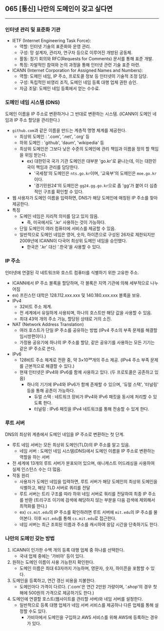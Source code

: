 ## 065 [통신] 나만의 도메인이 갖고 싶다면

---

### 인터넷 관리 및 표준화 기관
- IETF (Internet Engineering Task Force):
  - 역할: 인터넷 기술의 표준화와 운영 관리.
  - 구성: 망 설계자, 관리자, 연구자 등으로 이루어진 개방된 공동체.
  - 활동: 정기 회의와 RFC(Requests for Comments) 문서를 통해 표준 개발.
  - 특징: 자발적인 참여와 논의 과정을 통해 인터넷 관련 기술 표준 마련.
- ICANN (Internet Corporation for Assigned Names and Numbers):
  - 역할: 도메인 네임, IP 주소, 프로토콜 정보 등 인터넷의 기술적 조정 담당.
  - 구성: 독립적인 비영리 조직, 도메인 네임 등록 대행 업체 권한 승인.
  - 자금 조달: 도메인 네임 등록에서 얻는 수수료.

### 도메인 네임 시스템 (DNS)
도메인 이름을 IP 주소로 변환하거나 그 반대로 변환하는 시스템. (ICANN이 도메인 네임과 IP 주소 할당을 관리한다.)
- `github.com`과 같은 이름을 만드는 계층적 명명 체계를 제공한다.
  - 최상위 도메인 : '.com', '.net', '.org' 등
  - 하위 도메인 : 'github', 'daum', 'wikipedia' 등
  - 최상위 도메인은 그보다 낮은 수준의 도메인에 관리 책임과 이름을 정의 할 책임을 위임 받는다.
    - ex) 대한민국 국가 기관 도메인은 대부분 'go.kr'로 끝나는데, 이는 대한민국이 책임과 관리를 담당한다.
      - '국세청'의 도메인은 `nts.go.kr`이며, '교육부'의 도메인은 `moe.go.kr` 이다.
      - '경기민원24'의 도메인은 `gg24.gg.go.kr`으로 좀 'gg'가 붙어 더 심층적인 구조를 확인할 수 있다.
- 웹 사용자가 도메인 이름을 입력하면, DNS가 해당 도메인에 매칭된 IP 주소를 찾아 제공한다.
- 특징 
  - 도메인 네임은 지리적 의미를 담고 있지 않음.
    - 즉, 미국에서도 '.kr' 사용하는 것이 가능하다.
  - 단일 도메인이 여러 컴퓨터에 서비스를 제공할 수 있음.
  - 일반적으로 도메인 네임은 영어, 숫자, 하이픈으로 구성된 26자로 제한되지만 2009년에 ICANN이 다국어 최상위 도메인 네임을 승인했다.
    - 한국은 '.kr' 대신 '.한국'을 사용할 수 있다.

### IP 주소
인터넷에 연결된 각 네트워크와 호스트 컴퓨터를 식별하기 위한 고유한 주소.
- ICANN에서 IP 주소 블록을 할당하며, 각 블록은 지역 기관에 의해 세부적으로 나누어짐
- ex) 프린스턴 대학은 128.112.xxx.xxx 및 140.180.xxx.xxx 블록을 보유.
- IPv4
  - 32비트 주소 체계.
  - 전 세계에서 유일하게 사용되며, 하나의 호스트만 해당 값을 사용할 수 있음.
  - 최대 43억 개의 주소 가능, 할당된 상태로 거의 소진.
- NAT (Network Address Translation)
  - 여러 호스트가 단일 IP 주소를 공유하는 방법 (IPv4 주소의 부족 문제를 해결할 임시방편이다.)
  - 가정용 공유기에 하나의 IP 주소를 할당, 같은 공유기를 사용하는 모든 기기는 같은 IP 주소로 쓴다.
- IPv6
  - 128비트 주소 체계로 전환 중, 약 3×10³⁸개의 주소 제공. (IPv4 주소 부족 문제를 근본적으로 해결할 수 있다.)
  - 현재 인터넷은 IPv4와 IPv6를 함께 사용하고 있다. (두 프로토콜은 공존하고 있음)
    - 하나의 기기에 IPv4와 IPv6가 함께 존재할 수 있으며, '듀얼 스택', '터널링' 등을 통해 공존이 가능하다.
      - 듀얼 스택 : 네트워크 장비가 IPv4와 IPv6 패킷을 동시에 처리할 수 있도록 한다.
      - 터널링 : IPv6 패킷을 IPv4 네트워크를 통해 전송할 수 있게 한다.

### 루트 서버
DNS의 최상위 계층에서 도메인 네임을 IP 주소로 변환하는 첫 단계.
- 루트 네임 서버는 모든 최상위 도메인(TLD)의 IP 주소를 알고 있음.
  - 네임 서버 : 도메인 네임 시스템(DNS)에서 도메인 이름을 IP 주소로 변환하는 역할을 하는 서버
- 전 세계에 13개의 루트 서버가 분포되어 있으며, 애니캐스트 어드레싱을 사용하여 실제 인스턴스 수는 더 많음.
- 작동 원리
  - 사용자가 도메인 네임을 입력하면, 루트 서버가 해당 도메인의 최상위 도메인을 식별하고, 해당 TLD 서버로 쿼리를 전달
  - 루트 서버는 트리 구조를 따라 하위 네임 서버로 쿼리를 전달하여 최종 IP 주소를 반환 (트리구조 이기에 검색에 해당하지 않는 부분을 다음 검색에 제외해서 최적화를 한다.)
  - ex) `cs.mit.edu`의 IP 주소를 확인하려면 루트 서버에 `mit.edu`의 IP 주소를 물어본다. 이후 `mit.edu`를 통해 `cs.mit.edu`로 접근한다.
  - 네임 서버는 최근 조회된 이름과 주소를 캐시하여 응답 시간을 단축하기도 한다.

### 나만의 도메인 갖는 방법
1. ICANN이 인가한 수백 개의 등록 대행 업체 중 하나를 선택한다.
   - 국내 업체 중에는 '가비아' 등이 있다.
2. 원하는 도메인 이름이 사용 가능한지 확인한다.
   - 도메인 이름은 최대 63자까지 가능하며, 영문자, 숫자, 하이픈을 포함할 수 있다.
3. 도메인을 등록하고, 연간 갱신 비용을 지불한다. 
   - 도메인마다 가격이 다르다. ('.com'은 연간 2만원 가량이며, '.shop'의 경우 첫 해에 500원의 가격으로 제공하기도 한다.)
4. 도메인에 연결할 호스트(웹사이트를 관리할 서버)와 네임 서버를 설정한다.
   - 일반적으로 등록 대행 업체가 네임 서버 서비스를 제공하나 다른 업체를 통해 설정할 수도 있다.
     - 가비아에서 도메인을 구입하고 AWS 서비스를 위해 AWS에 등록하는 경우가 있다.